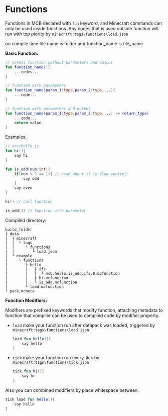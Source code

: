 # Functions

Functions in MCB declared with `fun` keyword, and Minecraft commands can only be used inside functions. Any codes that is used outside function will run with top piority by `minecraft:tags\functions\load.json`

on compile time file name is folder and function_name is file_name

**Basic Function:**

```kt
// normal function without parameters and output
fun function_name(){
    ...codes...
}

// function with parameters
fun function_name(param_1:type,param_2:type,...){
    ...code...
}

// function with parameters and output
fun function_name(param_1:type,param_2:type,...) -> return_type{
    ...code...
    return value
}
```

Examples:

```kt
// src/hello.ts
fun hi(){
    say hi
}

fun is_odd(num:int){
    if(num % 2 == 1){ // read about if in flow controls
        say odd
    }
    say even
}

hi() // call function

is_odd(1) // function with parameter
```

Compiled directory:

```log
build_folder
├ data
|  ├ minecraft
|  |  └ tags
|  |     └ functions
|  |        └ load.json
|  └ example
|     └ functions
|        ├ hello
|        |   ├ ifs
|        |   |  └ mcb.hello.is_odd.ifs.0.mcfunction
|        |   ├ hi.mcfunction
|        |   └ is_odd.mcfunction
|        └ load.mcfunction
└ pack.mcmeta
```

**Function Modifiers:**

Modifiers are prefixed keywords that modify function, attaching metadata to function that compiler can be used to compiled code by modifier property.

- `load` make your function run after datapack was loaded, triggered by `minecraft:tags\functions\load.json`

    ```kt
    load fun hello(){
        say hello
    }
    ```

- `tick` make your function run every-tick by `minecraft:tags\functions\tick.json`

    ```kt
    tick fun hi(){
        say hi
    }
    ```

Also you can combined modifiers by place whitespace between.

```kt
tick load fun hello(){
    say hello
}
```
